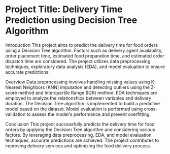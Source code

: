 # Project Title: Delivery Time Prediction using Decision Tree Algorithm

Introduction
This project aims to predict the delivery time for food orders using a Decision Tree algorithm. Factors such as delivery agent availability, order placement time, estimated food preparation time, and estimated order dispatch time are considered. The project utilizes data preprocessing techniques, exploratory data analysis (EDA), and model evaluation to ensure accurate predictions.

Overview
Data preprocessing involves handling missing values using K-Nearest Neighbors (KNN) imputation and detecting outliers using the Z-score method and Interquartile Range (IQR) method. EDA techniques are employed to analyze the relationships between variables and delivery duration. The Decision Tree algorithm is implemented to build a predictive model based on the dataset. Model evaluation is performed using cross-validation to assess the model's performance and prevent overfitting.

Conclusion
This project successfully predicts the delivery time for food orders by applying the Decision Tree algorithm and considering various factors. By leveraging data preprocessing, EDA, and model evaluation techniques, accurate predictions are achieved. The project contributes to improving delivery services and optimizing the food delivery process.





